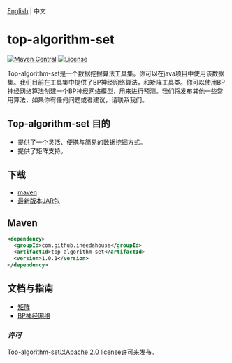 [English][5] | 中文

[5]: https://github.com/ineedahouse/top-algorithm-set/blob/dev/README-zh.md

# top-algorithm-set

[![Maven Central](https://img.shields.io/maven-central/v/com.github.ineedahouse/top-algorithm-set.svg?label=Maven%20Central)](https://search.maven.org/search?q=g:%22com.github.ineedahouse%22%20AND%20a:%22top-algorithm-set%22)  [![License](https://img.shields.io/badge/license-Apache%202-4EB1BA.svg)](https://www.apache.org/licenses/LICENSE-2.0.html)

Top-algorithm-set是一个数据挖掘算法工具集。你可以在java项目中使用该数据集。我们目前在工具集中提供了BP神经网络算法，和矩阵工具类。你可以使用BP神经网络算法创建一个BP神经网络模型，用来进行预测。我们将发布其他一些常用算法，如果你有任何问题或者建议，请联系我们。

## Top-algorithm-set 目的

- 提供了一个灵活、便携与简易的数据挖掘方式。
- 提供了矩阵支持。

## 下载

- [maven][1]
- [最新版本JAR包][2]

[1]: https://repo1.maven.org/maven2/com/github/ineedahouse/top-algorithm-set/
[2]: https://search.maven.org/remote_content?g=com.github.ineedahouse&amp;a=top-algorithm-set&amp;v=LATEST

## Maven

```xml
<dependency>
  <groupId>com.github.ineedahouse</groupId>
  <artifactId>top-algorithm-set</artifactId>
  <version>1.0.1</version>
</dependency>
```

## 文档与指南

- [矩阵][3]
- [BP神经网络][4]

[3]: https://github.com/ineedahouse/top-algorithm-set-doc/tree/master/doc/Matrix/Matrix.md
[4]: https://github.com/ineedahouse/top-algorithm-set-doc/blob/master/doc/bpnn/BPNeuralNetwork.md

### *许可*

Top-algorithm-set以[Apache 2.0 license](LICENSE)许可来发布。

